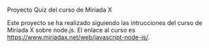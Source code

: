 Proyecto Quiz del curso de Miriada X

Este proyecto se ha realizado siguiendo las intrucciones del curso de Miriada X sobre node.js. El enlace al curso es https://www.miriadax.net/web/javascript-node-js/.